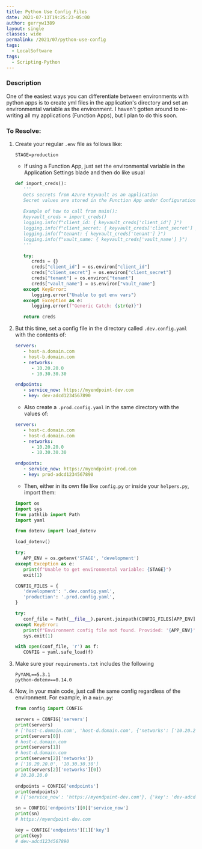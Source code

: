 ```yaml
---
title: Python Use Config Files
date: 2021-07-13T19:25:23-05:00
author: gerryw1389
layout: single
classes: wide
permalink: /2021/07/python-use-config
tags:
  - LocalSoftware
tags:
  - Scripting-Python
---
```

<!--more-->

### Description

One of the easiest ways you can differentiate between environments with python apps is to create yml files in the application's directory and set an environmental variable as the environment. I haven't gotten around to re-writing all my applications (Function Apps), but I plan to do this soon.

### To Resolve:

1. Create your regular `.env` file as follows like:

   ```escape
   STAGE=production
   ```

   - If using a Function App, just set the environmental variable in the Application Settings blade and then do like usual

   ```python
   def import_creds():
      '''
      Gets secrets from Azure Keyvault as an application
      Secret values are stored in the Function App under Configuration
      
      Example of how to call from main():
      keyvault_creds = import_creds()
      logging.info(f"client_id: { keyvault_creds['client_id'] }")
      logging.info(f"client_secret: { keyvault_creds['client_secret'] }")
      logging.info(f"tenant: { keyvault_creds['tenant'] }")
      logging.info(f"vault_name: { keyvault_creds['vault_name'] }")
      '''

      try:
         creds = {}
         creds["client_id"] = os.environ["client_id"]
         creds["client_secret"] = os.environ["client_secret"]
         creds["tenant"] = os.environ["tenant"]
         creds["vault_name"] = os.environ["vault_name"]
      except KeyError:
         logging.error("Unable to get env vars")
      except Exception as e:
         logging.error(f"Generic Catch: {str(e)}")

      return creds
   ```

2. But this time, set a config file in the directory called `.dev.config.yaml` with the contents of:

   ```yaml
   servers:
      - host-a.domain.com
      - host-b.domain.com
      - networks:
         - 10.20.20.0
         - 10.30.30.30

   endpoints:
      - service_now: https://myendpoint-dev.com
      - key: dev-adcd1234567890
   ```

   - Also create a `.prod.config.yaml` in the same directory with the values of:

   ```yaml
   servers:
      - host-c.domain.com
      - host-d.domain.com
      - networks:
         - 10.20.20.0
         - 10.30.30.30

   endpoints:
      - service_now: https://myendpoint-prod.com
      - key: prod-adcd1234567890
   ```

   - Then, either in its own file like `config.py` or inside your `helpers.py`, import them:

   ```python
   import os
   import sys
   from pathlib import Path
   import yaml

   from dotenv import load_dotenv

   load_dotenv()

   try:
      APP_ENV = os.getenv('STAGE', 'development')
   except Exception as e:
      print(f"Unable to get environmental variable: {STAGE}")
      exit(1)

   CONFIG_FILES = {
      'development': '.dev.config.yaml',
      'production': '.prod.config.yaml',
   }

   try:
      conf_file = Path(__file__).parent.joinpath(CONFIG_FILES[APP_ENV])
   except KeyError:
      print(f"Environment config file not found. Provided: '{APP_ENV}'. Accepted: {CONFIG_FILES}")
      sys.exit(1)

   with open(conf_file, 'r') as f:
      CONFIG = yaml.safe_load(f)
   ```

3. Make sure your `requirements.txt` includes the following

   ```escape
   PyYAML==5.3.1
   python-dotenv==0.14.0
   ```

4. Now, in your main code, just call the same config regardless of the environment. For example, in a `main.py`:

   ```python
   from config import CONFIG

   servers = CONFIG['servers']
   print(servers)
   # ['host-c.domain.com', 'host-d.domain.com', {'networks': ['10.20.20.0', '10.30.30.30']}]
   print(servers[0])
   # host-c.domain.com
   print(servers[1])
   # host-d.domain.com
   print(servers[2]['networks'])
   # ['10.20.20.0', '10.30.30.30']
   print(servers[2]['networks'][0])
   # 10.20.20.0

   endpoints = CONFIG['endpoints']
   print(endpoints)
   # [{'service_now': 'https://myendpoint-dev.com'}, {'key': 'dev-adcd1234567890'}]

   sn = CONFIG['endpoints'][0]['service_now']
   print(sn)
   # https://myendpoint-dev.com

   key = CONFIG['endpoints'][1]['key']
   print(key)
   # dev-adcd1234567890
   ```
